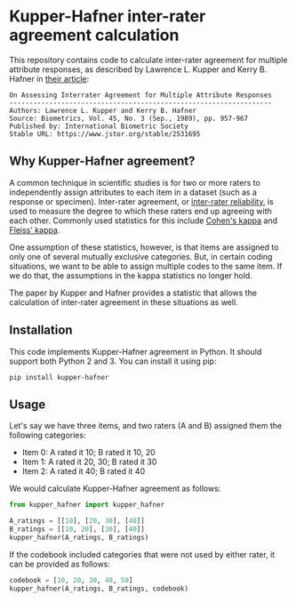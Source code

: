 Kupper-Hafner inter-rater agreement calculation
================================================

This repository contains code to calculate inter-rater agreement for multiple attribute responses, as described by Lawrence L. Kupper and Kerry B. Hafner in [their article](https://dx.doi.org/10.2307/2531695):

    On Assessing Interrater Agreement for Multiple Attribute Responses 
    ------------------------------------------------------------------
    Authors: Lawrence L. Kupper and Kerry B. Hafner
    Source: Biometrics, Vol. 45, No. 3 (Sep., 1989), pp. 957-967
    Published by: International Biometric Society
    Stable URL: https://www.jstor.org/stable/2531695


Why Kupper-Hafner agreement?
----------------------------
A common technique in scientific studies is for two or more raters to independently assign attributes to each item in a dataset (such as a response or specimen).
Inter-rater agreement, or [inter-rater reliability](https://en.wikipedia.org/wiki/Inter-rater_reliability), is used to measure the degree to which these raters end up agreeing with each other. Commonly used statistics for this include [Cohen's kappa](https://en.wikipedia.org/wiki/Cohen%27s_kappa) and [Fleiss' kappa](https://en.wikipedia.org/wiki/Fleiss'_kappa).

One assumption of these statistics, however, is that items are assigned to only one of several mutually exclusive categories. But, in certain coding situations, we want to be able to assign multiple codes to the same item. If we do that, the assumptions in the kappa statistics no longer hold.

The paper by Kupper and Hafner provides a statistic that allows the calculation of inter-rater agreement in these situations as well.

Installation
------------
This code implements Kupper-Hafner agreement in Python. It should support both Python 2 and 3.
You can install it using pip:

    pip install kupper-hafner

Usage
-----
Let's say we have three items, and two raters (A and B) assigned them the following categories:

- Item 0: A rated it 10; B rated it 10, 20
- Item 1: A rated it 20, 30; B rated it 30
- Item 2: A rated it 40; B rated it 40

We would calculate Kupper-Hafner agreement as follows:
```python
from kupper_hafner import kupper_hafner

A_ratings = [[10], [20, 30], [40]]
B_ratings = [[10, 20], [30], [40]]
kupper_hafner(A_ratings, B_ratings)
```

If the codebook included categories that were not used by either rater, it can be provided as follows:

```python
codebook = [10, 20, 30, 40, 50]
kupper_hafner(A_ratings, B_ratings, codebook)
```